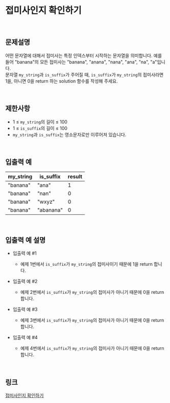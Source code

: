 # 접미사인지 확인하기

<br>

## 문제설명
어떤 문자열에 대해서 접미사는 특정 인덱스부터 시작하는 문자열을 의미합니다. 예를 들어 "banana"의 모든 접미사는 "banana", "anana", "nana", "ana", "na", "a"입니다.<br>
문자열 `my_string`과 `is_suffix`가 주어질 때, `is_suffix`가 `my_string`의 접미사라면 1을, 아니면 0을 return 하는 solution 함수를 작성해 주세요.

<br>

## 제한사항
- 1 ≤ `my_string`의 길이 ≤ 100
- 1 ≤ `is_suffix`의 길이 ≤ 100
- `my_string`과 `is_suffix`는 영소문자로만 이루어져 있습니다.

<br>

## 입출력 예
| my_string | is_suffix | result |
|---|---|---|
| "banana" | "ana" | 1 |
| "banana" | "nan" | 0 |
| "banana" | "wxyz" | 0 |
| "banana" | "abanana" | 0 |

<br>

## 입출력 예 설명
- 입출력 예 #1
    - 예제 1번에서 `is_suffix`가 `my_string`의 접미사이기 때문에 1을 return 합니다.

- 입출력 예 #2
    - 예제 2번에서 `is_suffix`가 `my_string`의 접미사가 아니기 때문에 0을 return 합니다.

- 입출력 예 #3
    - 예제 3번에서 `is_suffix`가 `my_string`의 접미사가 아니기 때문에 0을 return 합니다.

- 입출력 예 #4
    - 예제 4번에서 `is_suffix`가 `my_string`의 접미사가 아니기 때문에 0을 return 합니다.

<br>

## 링크
[접미사인지 확인하기](https://school.programmers.co.kr/learn/courses/30/lessons/181908)
